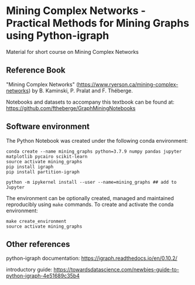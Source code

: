 # Mining Complex Networks - Practical Methods for Mining Graphs using Python-igraph
Material for short course on Mining Complex Networks

## Reference Book

"Mining Complex Networks" (https://www.ryerson.ca/mining-complex-networks) by B. Kaminski, P. Pralat and F. Théberge.

Notebooks and datasets to accompany this textbook can be found at: https://github.com/ftheberge/GraphMiningNotebooks

## Software environment

The Python Notebook was created under the following conda environment:

```
conda create --name mining_graphs python=3.7.9 numpy pandas jupyter matplotlib pycairo scikit-learn
source activate mining_graphs
pip install igraph
pip install partition-igraph

python -m ipykernel install --user --name=mining_graphs ## add to Jupyter
```

The environment can be optionally created, managed and maintained reproducibly using `make` commands. To create and activate the conda environment:
```
make create_environment
source activate mining_graphs
```

## Other references

python-igraph documentation: https://igraph.readthedocs.io/en/0.10.2/

introductory guide: https://towardsdatascience.com/newbies-guide-to-python-igraph-4e51689c35b4
